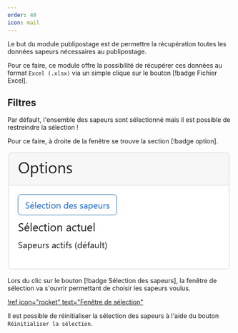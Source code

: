 ```yaml
---
order: 40
icon: mail
---
```


Le but du module publipostage est de permettre la récupération toutes les données sapeurs nécessaires au publipostage.

Pour ce faire, ce module offre la possibilité de récupérer ces données au format `Excel (.xlsx)` via un simple clique sur le bouton [!badge Fichier Excel].

## Filtres

Par défault, l'ensemble des sapeurs sont sélectionné mais il est possible de restreindre la sélection !

Pour ce faire, à droite de la fenêtre se trouve la section [!badge option].

![Options pour publipostage](../images/publipostage-options.jpg)

Lors du clic sur le bouton [!badge Sélection des sapeurs], la fenêtre de sélection va s'ouvrir permettant de choisir les sapeurs voulus.

[!ref icon="rocket" text="Fenêtre de sélection"](../outils/fenetre-selection.md)

Il est possible de réinitialiser la sélection des sapeurs à l'aide du bouton `Réinitialiser la sélection`.